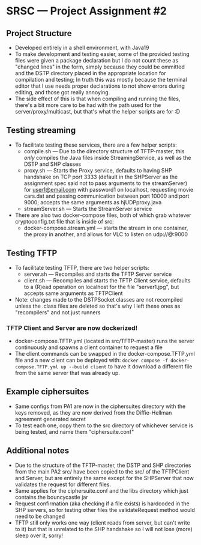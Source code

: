# SRSC — Project Assignment #2

## Project Structure
- Developed entirely in a shell environment, with Java19
- To make development and testing easier, some of the provided testing files were given a package declaration but I do not count these as "changed lines" in the form, simply because they could be ommitted and the DSTP directory placed in the appropriate location for compilation and testing; In truth this was mostly because the terminal editor that I use needs proper declarations to not show errors during editing, and those got really annoying.
- The side effect of this is that when compiling and running the files, there's a bit more care to be had with the path used for the server/proxy/multicast, but that's what the helper scripts are for :D

## Testing streaming
- To facilitate testing these services, there are a few helper scripts:
    * compile.sh — Due to the directory structure of TFTP-master, this _*only*_ compiles the Java files inside StreamingService, as well as the DSTP and SHP classes
    * proxy.sh — Starts the Proxy service, defaults to having SHP handshake on TCP port 3333 (default in the SHPServer as the assignment spec said not to pass arguments to the streamServer) for user1@email.com with password1 on localhost, requesting movie cars.dat and passing communication between port 10000 and port 9000; accepts the same arguments as hjUDPproxy.java
    * streamServer.sh — Starts the StreamServer service
- There are also two docker-compose files, both of which grab whatever cryptoconfig.txt file that is inside of src:
    * docker-compose.stream.yml — starts the stream in one container, the proxy in another, and allows for VLC to listen on udp://@:9000
    
## Testing TFTP
- To facilitate testing TFTP, there are two helper scripts:
    * server.sh — Recompiles and starts the TFTP Server service
    * client.sh — Recompiles and starts the TFTP Client service, defaults to a (R)ead operation on localhost for the file "server1.jpg", but accepts same arguments as TFTPClient
- Note: changes made to the DSTPSocket classes are not recompiled unless the .class files are deleted so that's why I left these ones as "recompilers" and not just runners
### TFTP Client and Server are now dockerized!
* docker-compose.TFTP.yml (located in src/TFTP-master) runs the server continuously and spawns a client container to request a file
* The client commands can be swapped in the docker-compose.TFTP.yml file and a new client can be deployed with: 
```docker compose -f docker-compose.TFTP.yml up --build client```
to have it download a different file from the same server that was already up.

## Example ciphersuites
- Same configs from PA1 are now in the ciphersuites directory with the keys removed, as they are now derived from the Diffie-Hellman agreement generated secret
- To test each one, copy them to the src directory of whichever service is being tested, and name them "ciphersuite.conf"

## Additional notes
- Due to the structure of the TFTP-master, the DSTP and SHP directories from the main PA2 src/ have been copied to the src/ of the TFTPClient and Server, but are entirely the same except for the SHPServer that now validates the request for different files.
- Same applies for the ciphersuite.conf and the libs directory which just contains the bouncycastle jar
- Request confirmation (aka checking if a file exists) is hardcoded in the SHP servers, so for testing other files the validateRequest method would need to be changed
- TFTP still only works one way (client reads from server, but can't write to it) but that is unrelated to the SHP handshake so I will not lose (more) sleep over it, sorry!
